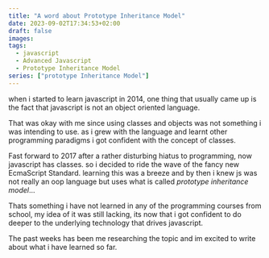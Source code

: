 ```yaml
---
title: "A word about Prototype Inheritance Model"
date: 2023-09-02T17:34:53+02:00
draft: false
images:
tags:
  - javascript
  - Advanced Javascript
  - Prototype Inheritance Model
series: ["prototype Inheritance Model"]
---
```


when i started to learn javascript in 2014, one thing that usually came up is the fact that javascript is not an object oriented language.

That was okay with me since using classes and objects was not something i was intending to use. as i grew with the language and learnt other programming paradigms i got confident with the concept of classes.

Fast forward to 2017 after a rather disturbing hiatus to programming, now javascript has classes. so i decided to ride the wave of the fancy new EcmaScript Standard. learning this was a breeze and by then i knew js was not really an oop language but uses what is called *prototype inheritance model*...

Thats something i have not learned in any of the programming courses from school, my idea of it was still lacking, its now that i got confident to do deeper to the underlying technology that drives javascript.

The past weeks has been me researching the topic and im excited to write about what i have learned so far.
